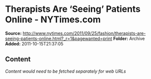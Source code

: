 # Therapists Are ‘Seeing’ Patients Online - NYTimes.com

**Source:** http://www.nytimes.com/2011/09/25/fashion/therapists-are-seeing-patients-online.html?_r=1&pagewanted=print
**Folder:** Archive
**Added:** 2011-10-15T21:37:05




## Content
*Content would need to be fetched separately for web URLs*
